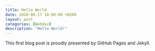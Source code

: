 ```yaml
---
title: Hello World
date: 2020-06-17 18:00:00 +0200
layout: post
categories: [Webdev]
description: "Hello World!"
---
```


This first blog post is proudly presented by GitHub Pages and Jekyll. 